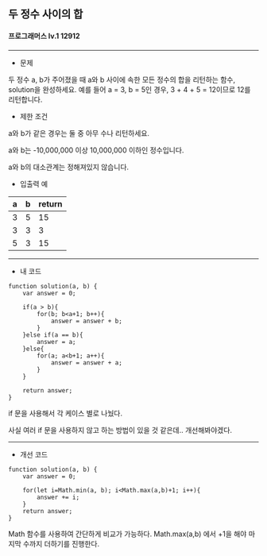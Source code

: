 ## 두 정수 사이의 합
#### 프로그래머스 lv.1 12912
------
* 문제

두 정수 a, b가 주어졌을 때 a와 b 사이에 속한 모든 정수의 합을 리턴하는 함수, solution을 완성하세요.
예를 들어 a = 3, b = 5인 경우, 3 + 4 + 5 = 12이므로 12를 리턴합니다.

* 제한 조건

a와 b가 같은 경우는 둘 중 아무 수나 리턴하세요.

a와 b는 -10,000,000 이상 10,000,000 이하인 정수입니다.

a와 b의 대소관계는 정해져있지 않습니다.

* 입출력 예

|a|b|return|
|------|---|---|
|3|5|15|
|3|3|3|
|5|3|15|

-----
* 내 코드
```
function solution(a, b) {
    var answer = 0;

    if(a > b){
        for(b; b<a+1; b++){
            answer = answer + b;
        }
    }else if(a == b){
        answer = a;
    }else{
        for(a; a<b+1; a++){
            answer = answer + a;
        }
    }

    return answer;
}
```
if 문을 사용해서 각 케이스 별로 나눴다.

사실 여러 if 문을 사용하지 않고 하는 방법이 있을 것 같은데.. 개선해봐야겠다.

-----
* 개선 코드
```
function solution(a, b) {
    var answer = 0;
    
    for(let i=Math.min(a, b); i<Math.max(a,b)+1; i++){
        answer += i;
    }
    return answer;
}
```
Math 함수를 사용하여 간단하게 비교가 가능하다. Math.max(a,b) 에서 +1을 해야 마지막 수까지 더하기를 진행한다.

